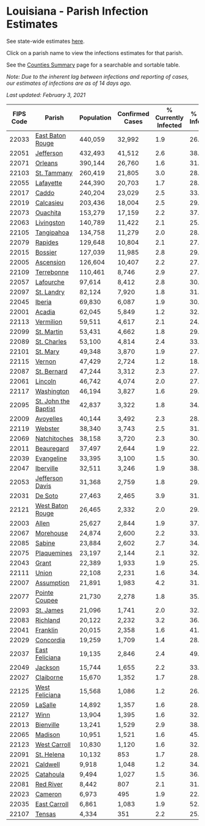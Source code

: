 # Louisiana - Parish Infection Estimates

See state-wide estimates [here](/infections/us-la).

Click on a parish name to view the infections estimates for that parish.

See the [Counties Summary](/infections/summary-counties) page for a searchable and sortable table.

*Note: Due to the inherent lag between infections and reporting of cases, our estimates of infections are as of 14 days ago.*

*Last updated: February 3, 2021*

|   FIPS Code |                                       Parish |   Population |   Confirmed Cases |   % Currently Infected |   % Total Infected |
|-------------|----------------------------------------------|--------------|-------------------|------------------------|--------------------|
|       22033 |         [East Baton Rouge](east-baton-rouge) |      440,059 |            32,992 |                    1.9 |               26.0 |
|       22051 |                       [Jefferson](jefferson) |      432,493 |            41,512 |                    2.6 |               38.2 |
|       22071 |                           [Orleans](orleans) |      390,144 |            26,760 |                    1.6 |               31.3 |
|       22103 |                   [St. Tammany](st.-tammany) |      260,419 |            21,805 |                    3.0 |               28.2 |
|       22055 |                       [Lafayette](lafayette) |      244,390 |            20,703 |                    1.7 |               28.1 |
|       22017 |                               [Caddo](caddo) |      240,204 |            23,029 |                    2.5 |               33.1 |
|       22019 |                       [Calcasieu](calcasieu) |      203,436 |            18,004 |                    2.5 |               29.2 |
|       22073 |                         [Ouachita](ouachita) |      153,279 |            17,159 |                    2.2 |               37.2 |
|       22063 |                     [Livingston](livingston) |      140,789 |            11,422 |                    2.1 |               25.7 |
|       22105 |                     [Tangipahoa](tangipahoa) |      134,758 |            11,279 |                    2.0 |               28.1 |
|       22079 |                           [Rapides](rapides) |      129,648 |            10,804 |                    2.1 |               27.2 |
|       22015 |                           [Bossier](bossier) |      127,039 |            11,985 |                    2.8 |               29.5 |
|       22005 |                       [Ascension](ascension) |      126,604 |            10,407 |                    2.2 |               27.9 |
|       22109 |                     [Terrebonne](terrebonne) |      110,461 |             8,746 |                    2.9 |               27.0 |
|       22057 |                       [Lafourche](lafourche) |       97,614 |             8,412 |                    2.8 |               30.4 |
|       22097 |                     [St. Landry](st.-landry) |       82,124 |             7,920 |                    1.8 |               31.6 |
|       22045 |                             [Iberia](iberia) |       69,830 |             6,087 |                    1.9 |               30.0 |
|       22001 |                             [Acadia](acadia) |       62,045 |             5,849 |                    1.2 |               32.1 |
|       22113 |                       [Vermilion](vermilion) |       59,511 |             4,617 |                    2.1 |               24.9 |
|       22099 |                     [St. Martin](st.-martin) |       53,431 |             4,662 |                    1.8 |               29.9 |
|       22089 |                   [St. Charles](st.-charles) |       53,100 |             4,814 |                    2.4 |               33.9 |
|       22101 |                         [St. Mary](st.-mary) |       49,348 |             3,870 |                    1.9 |               27.3 |
|       22115 |                             [Vernon](vernon) |       47,429 |             2,724 |                    1.2 |               18.2 |
|       22087 |                   [St. Bernard](st.-bernard) |       47,244 |             3,312 |                    2.3 |               27.2 |
|       22061 |                           [Lincoln](lincoln) |       46,742 |             4,074 |                    2.0 |               27.2 |
|       22117 |                     [Washington](washington) |       46,194 |             3,827 |                    1.6 |               29.2 |
|       22095 | [St. John the Baptist](st.-john-the-baptist) |       42,837 |             3,322 |                    1.8 |               34.3 |
|       22009 |                       [Avoyelles](avoyelles) |       40,144 |             3,492 |                    2.3 |               28.3 |
|       22119 |                           [Webster](webster) |       38,340 |             3,743 |                    2.5 |               31.2 |
|       22069 |                 [Natchitoches](natchitoches) |       38,158 |             3,720 |                    2.3 |               30.8 |
|       22011 |                     [Beauregard](beauregard) |       37,497 |             2,644 |                    1.9 |               22.7 |
|       22039 |                     [Evangeline](evangeline) |       33,395 |             3,100 |                    1.5 |               30.1 |
|       22047 |                       [Iberville](iberville) |       32,511 |             3,246 |                    1.9 |               38.6 |
|       22053 |           [Jefferson Davis](jefferson-davis) |       31,368 |             2,759 |                    1.8 |               29.1 |
|       22031 |                           [De Soto](de-soto) |       27,463 |             2,465 |                    3.9 |               31.1 |
|       22121 |         [West Baton Rouge](west-baton-rouge) |       26,465 |             2,332 |                    2.0 |               29.5 |
|       22003 |                               [Allen](allen) |       25,627 |             2,844 |                    1.9 |               37.9 |
|       22067 |                       [Morehouse](morehouse) |       24,874 |             2,600 |                    2.2 |               33.1 |
|       22085 |                             [Sabine](sabine) |       23,884 |             2,602 |                    2.7 |               34.0 |
|       22075 |                   [Plaquemines](plaquemines) |       23,197 |             2,144 |                    2.1 |               32.3 |
|       22043 |                               [Grant](grant) |       22,389 |             1,933 |                    1.9 |               25.9 |
|       22111 |                               [Union](union) |       22,108 |             2,231 |                    1.6 |               34.8 |
|       22007 |                     [Assumption](assumption) |       21,891 |             1,983 |                    4.2 |               31.9 |
|       22077 |               [Pointe Coupee](pointe-coupee) |       21,730 |             2,278 |                    1.8 |               35.8 |
|       22093 |                       [St. James](st.-james) |       21,096 |             1,741 |                    2.0 |               32.7 |
|       22083 |                         [Richland](richland) |       20,122 |             2,232 |                    3.2 |               36.0 |
|       22041 |                         [Franklin](franklin) |       20,015 |             2,358 |                    1.6 |               41.2 |
|       22029 |                       [Concordia](concordia) |       19,259 |             1,709 |                    1.4 |               28.2 |
|       22037 |             [East Feliciana](east-feliciana) |       19,135 |             2,846 |                    2.4 |               49.0 |
|       22049 |                           [Jackson](jackson) |       15,744 |             1,655 |                    2.2 |               33.2 |
|       22027 |                       [Claiborne](claiborne) |       15,670 |             1,352 |                    1.7 |               28.3 |
|       22125 |             [West Feliciana](west-feliciana) |       15,568 |             1,086 |                    1.2 |               26.1 |
|       22059 |                           [LaSalle](lasalle) |       14,892 |             1,357 |                    1.6 |               28.7 |
|       22127 |                                 [Winn](winn) |       13,904 |             1,395 |                    1.6 |               32.7 |
|       22013 |                       [Bienville](bienville) |       13,241 |             1,529 |                    2.9 |               38.0 |
|       22065 |                           [Madison](madison) |       10,951 |             1,521 |                    1.6 |               45.8 |
|       22123 |                 [West Carroll](west-carroll) |       10,830 |             1,120 |                    1.6 |               32.6 |
|       22091 |                     [St. Helena](st.-helena) |       10,132 |               853 |                    1.7 |               28.1 |
|       22021 |                         [Caldwell](caldwell) |        9,918 |             1,048 |                    1.2 |               34.1 |
|       22025 |                       [Catahoula](catahoula) |        9,494 |             1,027 |                    1.5 |               36.1 |
|       22081 |                       [Red River](red-river) |        8,442 |               807 |                    2.1 |               31.2 |
|       22023 |                           [Cameron](cameron) |        6,973 |               495 |                    1.9 |               22.6 |
|       22035 |                 [East Carroll](east-carroll) |        6,861 |             1,083 |                    1.9 |               52.7 |
|       22107 |                             [Tensas](tensas) |        4,334 |               351 |                    2.2 |               25.1 |